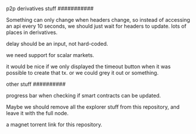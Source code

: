 p2p derivatives stuff
###########

Something can only change when headers change, so instead of accessing an api every 10 seconds, we should just wait for headers to update.
lots of places in derivatives.

delay should be an input, not hard-coded.

we need support for scalar markets.

it would be  nice if we only displayed the timeout button when it was possible to create that tx. or we could grey it out or something.


other stuff
##########

progress bar when checking if smart contracts can be updated.

Maybe we should remove all the explorer stuff from this repository, and leave it with the full node.

a magnet torrent link for this repository.